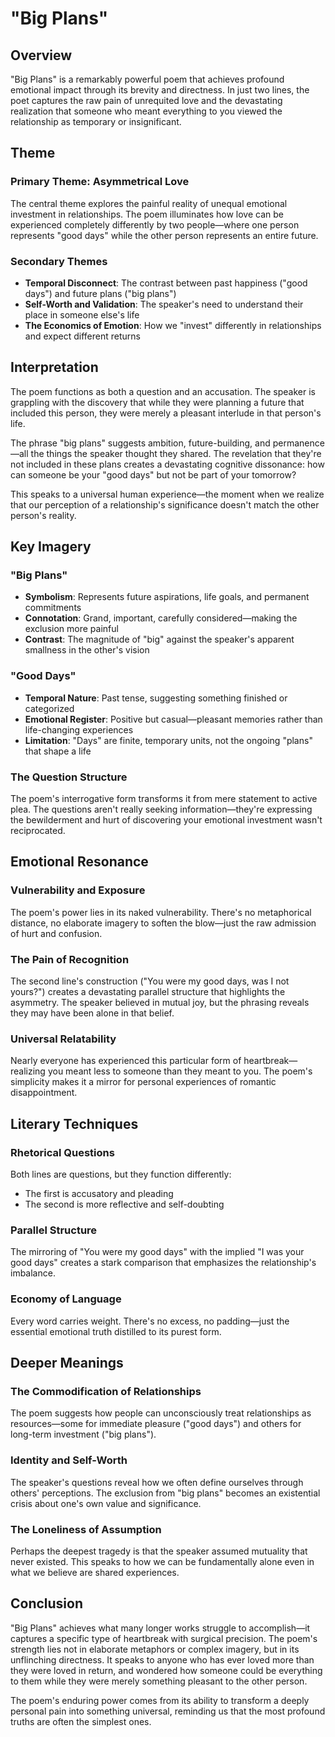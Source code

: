 # "Big Plans"

## Overview

"Big Plans" is a remarkably powerful poem that achieves profound emotional impact through its brevity and directness. In just two lines, the poet captures the raw pain of unrequited love and the devastating realization that someone who meant everything to you viewed the relationship as temporary or insignificant.

## Theme

### Primary Theme: Asymmetrical Love
The central theme explores the painful reality of unequal emotional investment in relationships. The poem illuminates how love can be experienced completely differently by two people—where one person represents "good days" while the other person represents an entire future.

### Secondary Themes
- **Temporal Disconnect**: The contrast between past happiness ("good days") and future plans ("big plans")
- **Self-Worth and Validation**: The speaker's need to understand their place in someone else's life
- **The Economics of Emotion**: How we "invest" differently in relationships and expect different returns

## Interpretation

The poem functions as both a question and an accusation. The speaker is grappling with the discovery that while they were planning a future that included this person, they were merely a pleasant interlude in that person's life. 

The phrase "big plans" suggests ambition, future-building, and permanence—all the things the speaker thought they shared. The revelation that they're not included in these plans creates a devastating cognitive dissonance: how can someone be your "good days" but not be part of your tomorrow?

This speaks to a universal human experience—the moment when we realize that our perception of a relationship's significance doesn't match the other person's reality.

## Key Imagery

### "Big Plans"
- **Symbolism**: Represents future aspirations, life goals, and permanent commitments
- **Connotation**: Grand, important, carefully considered—making the exclusion more painful
- **Contrast**: The magnitude of "big" against the speaker's apparent smallness in the other's vision

### "Good Days"
- **Temporal Nature**: Past tense, suggesting something finished or categorized
- **Emotional Register**: Positive but casual—pleasant memories rather than life-changing experiences
- **Limitation**: "Days" are finite, temporary units, not the ongoing "plans" that shape a life

### The Question Structure
The poem's interrogative form transforms it from mere statement to active plea. The questions aren't really seeking information—they're expressing the bewilderment and hurt of discovering your emotional investment wasn't reciprocated.

## Emotional Resonance

### Vulnerability and Exposure
The poem's power lies in its naked vulnerability. There's no metaphorical distance, no elaborate imagery to soften the blow—just the raw admission of hurt and confusion.

### The Pain of Recognition
The second line's construction ("You were my good days, was I not yours?") creates a devastating parallel structure that highlights the asymmetry. The speaker believed in mutual joy, but the phrasing reveals they may have been alone in that belief.

### Universal Relatability
Nearly everyone has experienced this particular form of heartbreak—realizing you meant less to someone than they meant to you. The poem's simplicity makes it a mirror for personal experiences of romantic disappointment.

## Literary Techniques

### Rhetorical Questions
Both lines are questions, but they function differently:
- The first is accusatory and pleading
- The second is more reflective and self-doubting

### Parallel Structure
The mirroring of "You were my good days" with the implied "I was your good days" creates a stark comparison that emphasizes the relationship's imbalance.

### Economy of Language
Every word carries weight. There's no excess, no padding—just the essential emotional truth distilled to its purest form.

## Deeper Meanings

### The Commodification of Relationships
The poem suggests how people can unconsciously treat relationships as resources—some for immediate pleasure ("good days") and others for long-term investment ("big plans").

### Identity and Self-Worth
The speaker's questions reveal how we often define ourselves through others' perceptions. The exclusion from "big plans" becomes an existential crisis about one's own value and significance.

### The Loneliness of Assumption
Perhaps the deepest tragedy is that the speaker assumed mutuality that never existed. This speaks to how we can be fundamentally alone even in what we believe are shared experiences.

## Conclusion

"Big Plans" achieves what many longer works struggle to accomplish—it captures a specific type of heartbreak with surgical precision. The poem's strength lies not in elaborate metaphors or complex imagery, but in its unflinching directness. It speaks to anyone who has ever loved more than they were loved in return, and wondered how someone could be everything to them while they were merely something pleasant to the other person.

The poem's enduring power comes from its ability to transform a deeply personal pain into something universal, reminding us that the most profound truths are often the simplest ones.